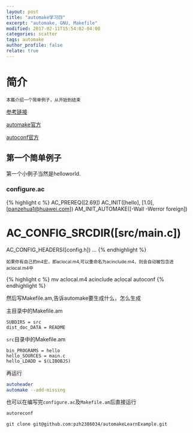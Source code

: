 ```yaml
---
layout: post
title: "automake学习四"
excerpt: "automake, GNU, Makefile"
modified: 2017-02-11T15:54:02-04:00
categories: scatter
tags: automake
author_profile: false
relate: true
---
```



# 简介 #

<small>本篇介绍一个简单例子，从开始到结束</small>

[参考链接](http://freesoftwaremagazine.com/articles/"automatically_writing_makefiles_with_autotools")

[automake官方][id1]


[autoconf官方][id2]


## 第一个简单例子 ##

第一个小例子当然是helloworld. 

### configure.ac ###

{% highlight c %}
AC_PREREQ([2.69])
AC_INIT([hello], [1.0], [panzehua1@huawei.com])
AM_INIT_AUTOMAKE([-Wall -Werror foreign])
# AC_CONFIG_SRCDIR([src/main.c])
AC_CONFIG_HEADERS([config.h])
...
{% endhighlight %}

<small>如果你有自己的m4宏，即aclocal.m4,可以重命名为acinclude.m4，则会自动被包含进aclocal.m4中</small>


{% highlight c %}
mv aclocal.m4 acinclude
aclocal
autoconf
{% endhighlight %}

然后写Makefile.am,告诉automake要生成什么，怎么生成

主目录中的Makefile.am

```mermaid
SUBDIRS = src
dist_doc_DATA = README
```

`src`目录中的Makefile.am


```mermaid
bin_PROGRAMS = hello
hello_SOURCES = main.c
hello_LDADD = $(LIBOBJS)
```

再运行


```bash
autoheader
automake --add-missing
```

也可以在编写完`configure.ac`及`Makefile.am`后直接运行

```bash
autoreconf
```



```mermaid
git clone git@github.com:pzh2386034/automakeLearnExample.git
```


[id1]: https://www.gnu.org/software/automake/
[id2]: https://www.gnu.org/software/autoconf/autoconf.html
